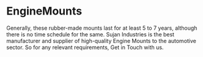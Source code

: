 # EngineMounts
Generally, these rubber-made mounts last for at least 5 to 7 years, although there is no time schedule for the same. Sujan Industries is the best manufacturer and supplier of high-quality Engine Mounts to the automotive sector. So for any relevant requirements, Get in Touch with us.
